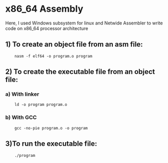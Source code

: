 # x86_64 Assembly
Here, I used Windows subsystem for linux and Netwide Assembler to write code on x86_64 processor architecture

## 1) To create an object file from an asm file:
        nasm -f elf64 -o program.o program

## 2) To create the executable file from an object file:
### a) With linker
        ld -o program program.o
### b) With GCC
        gcc -no-pie program.o -o program

## 3)To run the executable file:
        ./program
